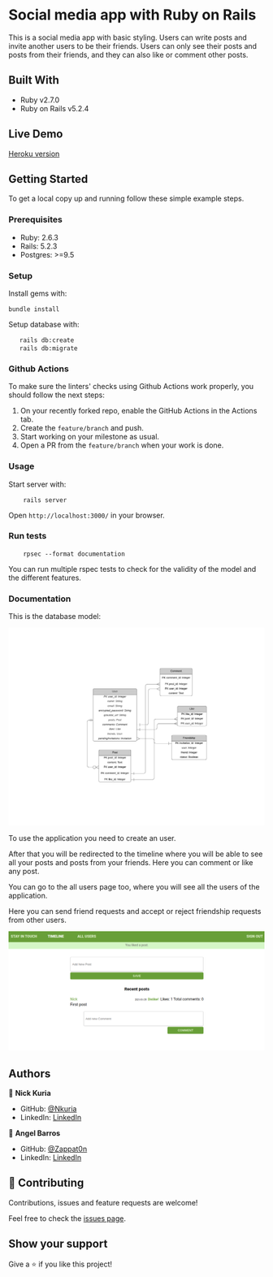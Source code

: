 # Social media app with Ruby on Rails

This is a social media app with basic styling.
Users can write posts and invite another users to be their friends.
Users can only see their posts and posts from their friends, and they can also like or comment other posts.

## Built With

- Ruby v2.7.0
- Ruby on Rails v5.2.4

## Live Demo

[Heroku version](https://ror-social-zappat0n.herokuapp.com/)

## Getting Started

To get a local copy up and running follow these simple example steps.

### Prerequisites

- Ruby: 2.6.3
- Rails: 5.2.3
- Postgres: >=9.5

### Setup

Install gems with:

```
bundle install
```

Setup database with:

```
   rails db:create
   rails db:migrate
```

### Github Actions

To make sure the linters' checks using Github Actions work properly, you should follow the next steps:

1. On your recently forked repo, enable the GitHub Actions in the Actions tab.
2. Create the `feature/branch` and push.
3. Start working on your milestone as usual.
4. Open a PR from the `feature/branch` when your work is done.


### Usage

Start server with:

```
    rails server
```

Open `http://localhost:3000/` in your browser.

### Run tests

```
    rpsec --format documentation
```

You can run multiple rspec tests to check for the validity of the model and the different features.

### Documentation

This is the database model:

![Database model](./docs/ERD.jpeg)

To use the application you need to create an user.

After that you will be redirected to the timeline where you will be able to see all your posts and posts from your friends.
Here you can comment or like any post.

You can go to the all users page too, where you will see all the users of the application.

Here you can send friend requests and accept or reject friendship requests from other users.

![Screenshot](./app/assets/images/screenshot.png)

## Authors

👤 **Nick Kuria**
- GitHub: [@Nkuria](https://github.com/Nkuria)
- LinkedIn: [LinkedIn](https://www.linkedin.com/in/nkuria)

👤 **Angel Barros**

- GitHub: [@Zappat0n](https://github.com/Zappat0n)
- LinkedIn: [LinkedIn](https://www.linkedin.com/in/angel-barros/)

## 🤝 Contributing

Contributions, issues and feature requests are welcome!

Feel free to check the [issues page](issues/).

## Show your support

Give a ⭐️ if you like this project!

